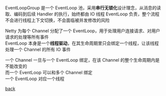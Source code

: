 EventLoopGroup 是一个 EventLoop 池，采用**串行无锁化**设计理念，从消息的读取、编码到后续 Handler 的执行，始终都由 IO 线程 EventLoop 负责，整个流程不会进行线程上下文切换，不会面临被并发修改的风险  

Netty 为每个 Channel 分配了一个 EventLoop，用于处理用户连接请求、对用户请求的处理等所有事件  
EventLoop 本身是一个**线程驱动**，在其生命周期里只会绑定一个线程，让该线程处理一个 Channel 的所有 IO 事件  

一个 Channel 一旦与一个 EventLoop 绑定，在该 Channel 的整个生命周期内是不能改变的  
而一个 EventLoop 可以和多个 Channel 绑定  
一个 EventLoop 对应一个线程  

[back](../1.md)  